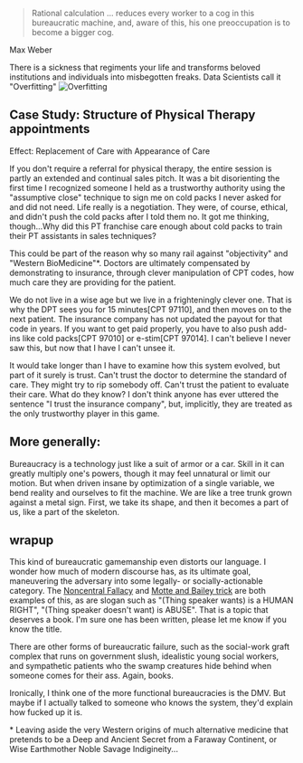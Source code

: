 >Rational calculation ... reduces every worker to a cog in this bureaucratic machine,
>and, aware of this, his one preoccupation is to become a bigger cog.

Max Weber 

There is a sickness that regiments your life and transforms beloved institutions and individuals into misbegotten freaks.
Data Scientists call it "Overfitting"
![Overfitting](https://miro.medium.com/v2/resize:fit:1396/1*lARssDbZVTvk4S-Dk1g-eA.png)

## Case Study: Structure of Physical Therapy appointments

Effect: Replacement of Care with Appearance of Care

If you don't require a referral for physical therapy, the entire session is partly an extended and continual sales pitch.
It was a bit disorienting the first time I recognized someone I held as a trustworthy authority using the "assumptive close" technique to sign me on cold packs I never asked for and did not need.
Life really is a negotiation.
They were, of course, ethical, and didn't push the cold packs after I told them no.
It got me thinking, though...Why did this PT franchise care enough about cold packs to train their PT assistants in sales techniques?

This could be part of the reason why so many rail against "objectivity" and "Western BioMedicine"\*.
Doctors are ultimately compensated by demonstrating to insurance, through clever manipulation of CPT codes, how much care they are providing for the patient.

We do not live in a wise age but we live in a frighteningly clever one.
That is why the DPT sees you for 15 minutes[CPT 97110], and then moves on to the next patient.
The insurance company has not updated the payout for that code in years.
If you want to get paid properly, you have to also push add-ins like cold packs[CPT 97010] or e-stim[CPT 97014].
I can't believe I never saw this, but now that I have I can't unsee it.

It would take longer than I have to examine how this system evolved, but part of it surely is trust.
Can't trust the doctor to determine the standard of care. They might try to rip somebody off.
Can't trust the patient to evaluate their care. What do they know?
I don't think anyone has ever uttered the sentence "I trust the insurance company", but, implicitly, they are treated as the only trustworthy player in this game.

## More generally:

Bureaucracy is a technology just like a suit of armor or a car.
Skill in it can greatly multiply one's powers, though it may feel unnatural or limit our motion.
But when driven insane by optimization of a single variable, we bend reality and ourselves to fit the machine.
We are like a tree trunk grown against a metal sign.
First, we take its shape, and then it becomes a part of us, like a part of the skeleton.


## wrapup

This kind of bureaucratic gamemanship even distorts our language.
I wonder how much of modern discourse has, as its ultimate goal, maneuvering the adversary into some legally- or socially-actionable category.
The [Noncentral Fallacy](https://www.lesswrong.com/posts/yCWPkLi8wJvewPbEp/the-noncentral-fallacy-the-worst-argument-in-the-world) and [Motte and Bailey trick](https://en.wikipedia.org/wiki/Motte-and-bailey_fallacy) are both examples of this, as are slogan such as "(Thing speaker wants) is a HUMAN RIGHT", "(Thing speaker doesn't want) is ABUSE".
That is a topic that deserves a book. I'm sure one has been written, please let me know if you know the title.

There are other forms of bureaucratic failure, such as the social-work graft complex that runs on government slush, idealistic young social workers, and sympathetic patients who the swamp creatures hide behind when someone comes for their ass. Again, books.

Ironically, I think one of the more functional bureaucracies is the DMV. But maybe if I actually talked to someone who knows the system, they'd explain how fucked up it is.

\* Leaving aside the very Western origins of much alternative medicine that pretends to be a Deep and Ancient Secret from a Faraway Continent, or Wise Earthmother Noble Savage Indigineity...
